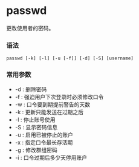 # passwd
更改使用者的密码。


### 语法
```
passwd [-k] [-l] [-u [-f]] [-d] [-S] [username]
```


### 常用参数
* -d : 删除密码
* -f : 强迫用户下次登录时必须修改口令
* -w : 口令要到期提前警告的天数
* -k : 更新只能发送在过期之后
* -l : 停止账号使用
* -S : 显示密码信息
* -u : 启用已被停止的账户
* -x : 指定口令最长存活期
* -g : 修改群组密码
* -i : 口令过期后多少天停用账户



###
